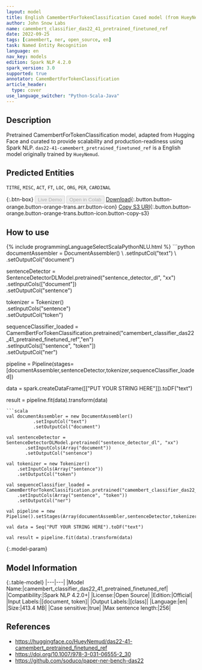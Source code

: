 ```yaml
---
layout: model
title: English CamembertForTokenClassification Cased model (from HueyNemud)
author: John Snow Labs
name: camembert_classifier_das22_41_pretrained_finetuned_ref
date: 2022-09-25
tags: [camembert, ner, open_source, en]
task: Named Entity Recognition
language: en
nav_key: models
edition: Spark NLP 4.2.0
spark_version: 3.0
supported: true
annotator: CamemBertForTokenClassification
article_header:
  type: cover
use_language_switcher: "Python-Scala-Java"
---
```


## Description

Pretrained CamembertForTokenClassification model, adapted from Hugging Face and curated to provide scalability and production-readiness using Spark NLP. `das22-41-camembert_pretrained_finetuned_ref` is a English model originally trained by `HueyNemud`.

## Predicted Entities

`TITRE`, `MISC`, `ACT`, `FT`, `LOC`, `ORG`, `PER`, `CARDINAL`

{:.btn-box}
<button class="button button-orange" disabled>Live Demo</button>
<button class="button button-orange" disabled>Open in Colab</button>
[Download](https://s3.amazonaws.com/auxdata.johnsnowlabs.com/public/models/camembert_classifier_das22_41_pretrained_finetuned_ref_en_4.2.0_3.0_1664084258189.zip){:.button.button-orange.button-orange-trans.arr.button-icon}
[Copy S3 URI](s3://auxdata.johnsnowlabs.com/public/models/camembert_classifier_das22_41_pretrained_finetuned_ref_en_4.2.0_3.0_1664084258189.zip){:.button.button-orange.button-orange-trans.button-icon.button-copy-s3}

## How to use



<div class="tabs-box" markdown="1">
{% include programmingLanguageSelectScalaPythonNLU.html %}
```python
documentAssembler = DocumentAssembler() \
        .setInputCol("text") \
        .setOutputCol("document")
        
sentenceDetector = SentenceDetectorDLModel.pretrained("sentence_detector_dl", "xx")\
.setInputCols(["document"])\
.setOutputCol("sentence")

tokenizer = Tokenizer() \
    .setInputCols("sentence") \
    .setOutputCol("token")

sequenceClassifier_loaded = CamemBertForTokenClassification.pretrained("camembert_classifier_das22_41_pretrained_finetuned_ref","en") \
    .setInputCols(["sentence", "token"]) \
    .setOutputCol("ner")

pipeline = Pipeline(stages=[documentAssembler,sentenceDetector,tokenizer,sequenceClassifier_loaded])

data = spark.createDataFrame([["PUT YOUR STRING HERE"]]).toDF("text")

result = pipeline.fit(data).transform(data)
```
```scala
val documentAssembler = new DocumentAssembler() 
          .setInputCol("text") 
          .setOutputCol("document")

val sentenceDetector = SentenceDetectorDLModel.pretrained("sentence_detector_dl", "xx")
       .setInputCols(Array("document"))
       .setOutputCol("sentence")

val tokenizer = new Tokenizer() 
    .setInputCols(Array("sentence"))
    .setOutputCol("token")

val sequenceClassifier_loaded = CamemBertForTokenClassification.pretrained("camembert_classifier_das22_41_pretrained_finetuned_ref","en") 
    .setInputCols(Array("sentence", "token")) 
    .setOutputCol("ner")

val pipeline = new Pipeline().setStages(Array(documentAssembler,sentenceDetector,tokenizer,sequenceClassifier_loaded))

val data = Seq("PUT YOUR STRING HERE").toDF("text")

val result = pipeline.fit(data).transform(data)
```
</div>

{:.model-param}
## Model Information

{:.table-model}
|---|---|
|Model Name:|camembert_classifier_das22_41_pretrained_finetuned_ref|
|Compatibility:|Spark NLP 4.2.0+|
|License:|Open Source|
|Edition:|Official|
|Input Labels:|[document, token]|
|Output Labels:|[class]|
|Language:|en|
|Size:|413.4 MB|
|Case sensitive:|true|
|Max sentence length:|256|

## References

- https://huggingface.co/HueyNemud/das22-41-camembert_pretrained_finetuned_ref
- https://doi.org/10.1007/978-3-031-06555-2_30
- https://github.com/soduco/paper-ner-bench-das22